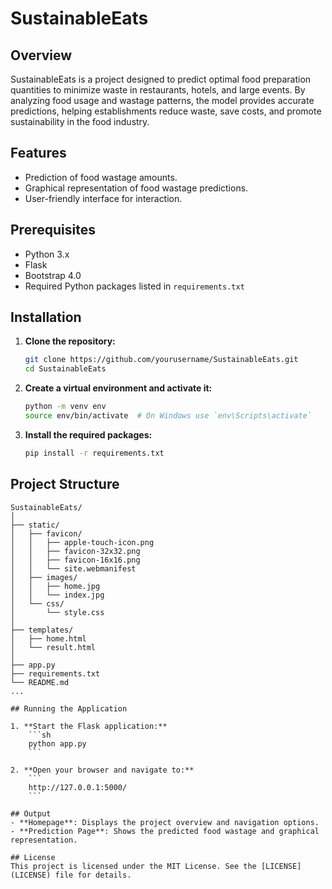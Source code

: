# SustainableEats

## Overview
SustainableEats is a project designed to predict optimal food preparation quantities to minimize waste in restaurants, hotels, and large events. By analyzing food usage and wastage patterns, the model provides accurate predictions, helping establishments reduce waste, save costs, and promote sustainability in the food industry.

## Features
- Prediction of food wastage amounts.
- Graphical representation of food wastage predictions.
- User-friendly interface for interaction.

## Prerequisites
- Python 3.x
- Flask
- Bootstrap 4.0
- Required Python packages listed in `requirements.txt`

## Installation

1. **Clone the repository:**
    ```sh
    git clone https://github.com/yourusername/SustainableEats.git
    cd SustainableEats
    ```

2. **Create a virtual environment and activate it:**
    ```sh
    python -m venv env
    source env/bin/activate  # On Windows use `env\Scripts\activate`
    ```

3. **Install the required packages:**
    ```sh
    pip install -r requirements.txt
    ```

## Project Structure
```plaintext
SustainableEats/
│
├── static/
│   ├── favicon/
│   │   ├── apple-touch-icon.png
│   │   ├── favicon-32x32.png
│   │   ├── favicon-16x16.png
│   │   └── site.webmanifest
│   ├── images/
│   │   ├── home.jpg
│   │   └── index.jpg
│   └── css/
│       └── style.css
│
├── templates/
│   ├── home.html
│   └── result.html
│
├── app.py
├── requirements.txt
└── README.md
...

## Running the Application

1. **Start the Flask application:**
    ```sh
    python app.py
    ```

2. **Open your browser and navigate to:**
    ```
    http://127.0.0.1:5000/
    ```

## Output
- **Homepage**: Displays the project overview and navigation options.
- **Prediction Page**: Shows the predicted food wastage and graphical representation.

## License
This project is licensed under the MIT License. See the [LICENSE](LICENSE) file for details.

